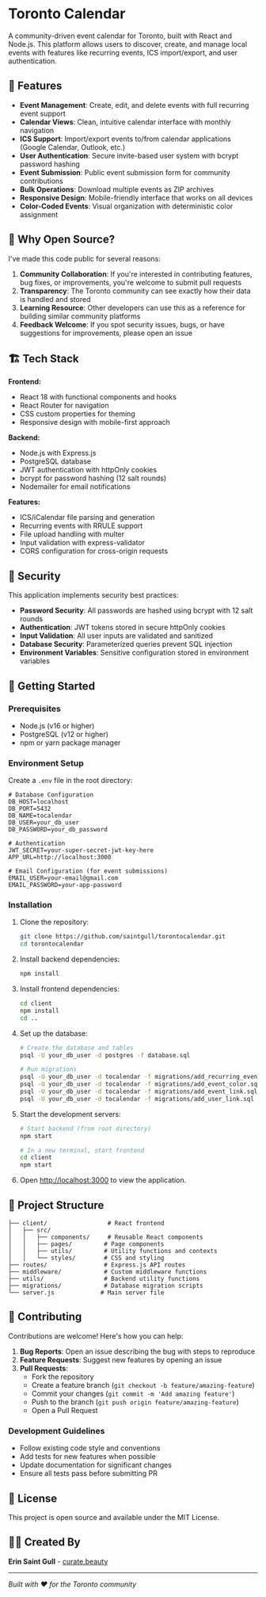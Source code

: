 # Toronto Calendar

A community-driven event calendar for Toronto, built with React and Node.js. This platform allows users to discover, create, and manage local events with features like recurring events, ICS import/export, and user authentication.

## 🌟 Features

- **Event Management**: Create, edit, and delete events with full recurring event support
- **Calendar Views**: Clean, intuitive calendar interface with monthly navigation
- **ICS Support**: Import/export events to/from calendar applications (Google Calendar, Outlook, etc.)
- **User Authentication**: Secure invite-based user system with bcrypt password hashing
- **Event Submission**: Public event submission form for community contributions
- **Bulk Operations**: Download multiple events as ZIP archives
- **Responsive Design**: Mobile-friendly interface that works on all devices
- **Color-Coded Events**: Visual organization with deterministic color assignment

## 🎯 Why Open Source?

I've made this code public for several reasons:

1. **Community Collaboration**: If you're interested in contributing features, bug fixes, or improvements, you're welcome to submit pull requests
2. **Transparency**: The Toronto community can see exactly how their data is handled and stored
3. **Learning Resource**: Other developers can use this as a reference for building similar community platforms
4. **Feedback Welcome**: If you spot security issues, bugs, or have suggestions for improvements, please open an issue

## 🏗️ Tech Stack

**Frontend:**
- React 18 with functional components and hooks
- React Router for navigation
- CSS custom properties for theming
- Responsive design with mobile-first approach

**Backend:**
- Node.js with Express.js
- PostgreSQL database
- JWT authentication with httpOnly cookies
- bcrypt for password hashing (12 salt rounds)
- Nodemailer for email notifications

**Features:**
- ICS/iCalendar file parsing and generation
- Recurring events with RRULE support
- File upload handling with multer
- Input validation with express-validator
- CORS configuration for cross-origin requests

## 🔐 Security

This application implements security best practices:

- **Password Security**: All passwords are hashed using bcrypt with 12 salt rounds
- **Authentication**: JWT tokens stored in secure httpOnly cookies
- **Input Validation**: All user inputs are validated and sanitized
- **Database Security**: Parameterized queries prevent SQL injection
- **Environment Variables**: Sensitive configuration stored in environment variables

## 🚀 Getting Started

### Prerequisites

- Node.js (v16 or higher)
- PostgreSQL (v12 or higher)
- npm or yarn package manager

### Environment Setup

Create a `.env` file in the root directory:

```env
# Database Configuration
DB_HOST=localhost
DB_PORT=5432
DB_NAME=tocalendar
DB_USER=your_db_user
DB_PASSWORD=your_db_password

# Authentication
JWT_SECRET=your-super-secret-jwt-key-here
APP_URL=http://localhost:3000

# Email Configuration (for event submissions)
EMAIL_USER=your-email@gmail.com
EMAIL_PASSWORD=your-app-password
```

### Installation

1. Clone the repository:
   ```bash
   git clone https://github.com/saintgull/torontocalendar.git
   cd torontocalendar
   ```

2. Install backend dependencies:
   ```bash
   npm install
   ```

3. Install frontend dependencies:
   ```bash
   cd client
   npm install
   cd ..
   ```

4. Set up the database:
   ```bash
   # Create the database and tables
   psql -U your_db_user -d postgres -f database.sql
   
   # Run migrations
   psql -U your_db_user -d tocalendar -f migrations/add_recurring_events.sql
   psql -U your_db_user -d tocalendar -f migrations/add_event_color.sql
   psql -U your_db_user -d tocalendar -f migrations/add_event_link.sql
   psql -U your_db_user -d tocalendar -f migrations/add_user_link.sql
   ```

5. Start the development servers:
   ```bash
   # Start backend (from root directory)
   npm start
   
   # In a new terminal, start frontend
   cd client
   npm start
   ```

6. Open [http://localhost:3000](http://localhost:3000) to view the application.

## 📁 Project Structure

```
├── client/                 # React frontend
│   ├── src/
│   │   ├── components/     # Reusable React components
│   │   ├── pages/         # Page components
│   │   ├── utils/         # Utility functions and contexts
│   │   └── styles/        # CSS and styling
├── routes/                # Express.js API routes
├── middleware/            # Custom middleware functions  
├── utils/                 # Backend utility functions
├── migrations/            # Database migration scripts
└── server.js             # Main server file
```

## 🤝 Contributing

Contributions are welcome! Here's how you can help:

1. **Bug Reports**: Open an issue describing the bug with steps to reproduce
2. **Feature Requests**: Suggest new features by opening an issue
3. **Pull Requests**: 
   - Fork the repository
   - Create a feature branch (`git checkout -b feature/amazing-feature`)
   - Commit your changes (`git commit -m 'Add amazing feature'`)
   - Push to the branch (`git push origin feature/amazing-feature`)
   - Open a Pull Request

### Development Guidelines

- Follow existing code style and conventions
- Add tests for new features when possible
- Update documentation for significant changes
- Ensure all tests pass before submitting PR

## 📄 License

This project is open source and available under the MIT License.

## 👨‍💻 Created By

**Erin Saint Gull** - [curate.beauty](https://curate.beauty)

---

*Built with ❤️ for the Toronto community*